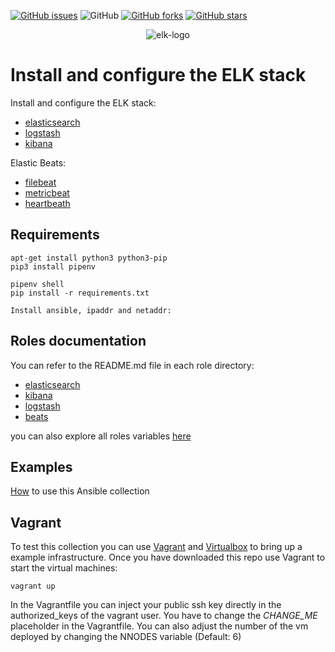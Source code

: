 [![GitHub issues](https://img.shields.io/github/issues/garutilorenzo/ansible-collection-elk)](https://github.com/garutilorenzo/ansible-collection-elk/issues)
![GitHub](https://img.shields.io/github/license/garutilorenzo/ansible-collection-elk)
[![GitHub forks](https://img.shields.io/github/forks/garutilorenzo/ansible-collection-elk)](https://github.com/garutilorenzo/ansible-collection-elk/network)
[![GitHub stars](https://img.shields.io/github/stars/garutilorenzo/ansible-collection-elk)](https://github.com/garutilorenzo/ansible-collection-elk/stargazers)

<p align="center">
  <img src="https://garutilorenzo.github.io/images/elk-logo.png?" alt="elk-logo"/>
</p>

# Install and configure the ELK stack

Install and configure the ELK stack:

* [elasticsearch](https://www.elastic.co/elasticsearch/)
* [logstash](https://www.elastic.co/logstash/)
* [kibana](https://www.elastic.co/kibana/)

Elastic Beats:

* [filebeat](https://www.elastic.co/beats/filebeat)
* [metricbeat](https://www.elastic.co/beats/metricbeat)
* [heartbeath](https://www.elastic.co/beats/heartbeat)

## Requirements

```
apt-get install python3 python3-pip
pip3 install pipenv

pipenv shell
pip install -r requirements.txt

Install ansible, ipaddr and netaddr:
```

## Roles documentation

You can refer to the README.md file in each role directory:

* [elasticsearch](roles/elasticsearch/)
* [kibana](roles/kibana/)
* [logstash](roles/logstash/)
* [beats](roles/beats/)

you can also explore all roles variables [here](docs/ROLES_VARS.md)

## Examples

[How](examples/) to use this Ansible collection

## Vagrant

To test this collection you can use [Vagrant](https://www.vagrantup.com/) and [Virtualbox](https://www.virtualbox.org/) to bring up a example infrastructure. Once you have downloaded this repo use Vagrant to start the virtual machines:

```
vagrant up
```

In the Vagrantfile you can inject your public ssh key directly in the authorized_keys of the vagrant user. You have to change the *CHANGE_ME* placeholder in the Vagrantfile. You can also adjust the number of the vm deployed by changing the NNODES variable (Default: 6)

